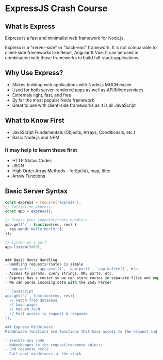 # ExpressJS Crash Course

## What Is Express
Express is a fast and minimalist web framework for Node.js.

Express is a "server-side" or "back-end" framework. It is not comparable to client-side frameworks like React, Angular & Vue. It can be used in combination with those frameworks to build full-stack applications.

## Why Use Express?
- Makes building web applications with Node.js MUCH easier
- Used for both server-rendered apps as well as API/Microservices
- Extremely light, fast, and free
- By far the most popular Node framework
- Great to use with client-side frameworks as it is all JavaScript

## What to Know First
- JavaScript Fundamentals (Objects, Arrays, Conditionals, etc.)
- Basic Node.js and NPM

### It may help to learn these first
- HTTP Status Codes
- JSON
- High Order Array Methods - forEach(), map, filter
- Arrow Functions

## Basic Server Syntax
```javascript
const express = require('express');
// Initialize express
const app = express();

// Create your endpoint/route handlers
app.get('/', function(req, res) {
  res.send('Hello World!');
});

// Listen on a port
app.listen(5000);


### Basic Route Handling
- Handling requests/routes is simple
- `app.get()`, `app.post()`, `app.put()`, `app.delete()`, etc.
- Access to params, query strings, URL parts, etc.
- Express has a router so we can store routes in separate files and export
- We can parse incoming data with the Body Parser

```javascript
app.get('/', function(req, res){
  // Fetch from database
  // Load pages
  // Return JSON
  // Full access to request & response
});

### Express Middelware
Middelware functions are functions that have access to the request and response object. Express has built in middelware but middelware also comes from 3rd party packages as well as custom middelware.

- Execute any code
- Makechanges to the request/response objects
- End response cycle
- Call next middelware in the stack











